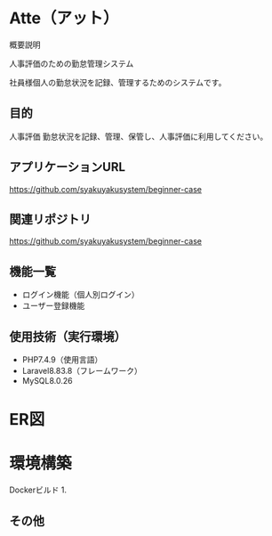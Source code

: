 # Atte（アット）
概要説明

人事評価のための勤怠管理システム

社員様個人の勤怠状況を記録、管理するためのシステムです。

## 目的
人事評価
勤怠状況を記録、管理、保管し、人事評価に利用してください。

## アプリケーションURL
https://github.com/syakuyakusystem/beginner-case

## 関連リポジトリ
https://github.com/syakuyakusystem/beginner-case

## 機能一覧
* ログイン機能（個人別ログイン）
* ユーザー登録機能

## 使用技術（実行環境）
* PHP7.4.9（使用言語）
* Laravel8.83.8（フレームワーク）
* MySQL8.0.26

# ER図

# 環境構築
Dockerビルド
1.

## その他
